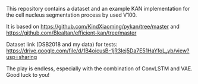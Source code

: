 This repository contains a dataset and an example KAN implementation for the cell nucleus segmentation process by used V100.

It is based on https://github.com/KindXiaoming/pykan/tree/master and
https://github.com/Blealtan/efficient-kan/tree/master

Dataset link (DSB2018 and my data) for tests: https://drive.google.com/file/d/1B4oicusB-1jR3Iej5Da7E51HaYfoL_yb/view?usp=sharing

The play is endless, especially with the combination of ConvLSTM and VAE. Good luck to you!
